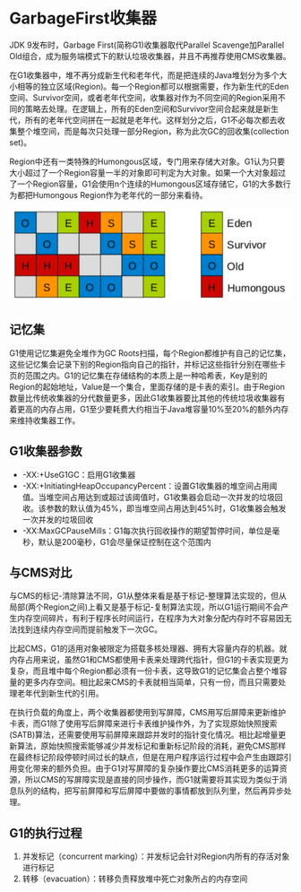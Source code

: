 # GarbageFirst收集器

JDK 9发布时，Garbage First(简称G1)收集器取代Parallel Scavenge加Parallel Old组合，成为服务端模式下的默认垃圾收集器，并且不再推荐使用CMS收集器。

在G1收集器中，堆不再分成新生代和老年代，而是把连续的Java堆划分为多个大小相等的独立区域(Region)。每一个Region都可以根据需要，作为新生代的Eden空间、Survivor空间，或者老年代空间，收集器对作为不同空间的Region采用不同的策略去处理。在逻辑上，所有的Eden空间和Survivor空间合起来就是新生代，所有的老年代空间拼在一起就是老年代。这样划分之后，G1不必每次都去收集整个堆空间，而是每次只处理一部分Region，称为此次GC的回收集(collection set)。

Region中还有一类特殊的Humongous区域，专门用来存储大对象。G1认为只要大小超过了一个Region容量一半的对象即可判定为大对象。如果一个大对象超过了一个Region容量，G1会使用n个连续的Humongous区域存储它，G1的大多数行为都把Humongous Region作为老年代的一部分来看待。

![](../../img/g1_region.png)

## 记忆集

G1使用记忆集避免全堆作为GC Roots扫描，每个Region都维护有自己的记忆集，这些记忆集会记录下别的Region指向自己的指针，并标记这些指针分别在哪些卡页的范围之内。G1的记忆集在存储结构的本质上是一种哈希表，Key是别的Region的起始地址，Value是一个集合，里面存储的是卡表的索引。由于Region数量比传统收集器的分代数量更多，因此G1收集器要比其他的传统垃圾收集器有着更高的内存占用，G1至少要耗费大约相当于Java堆容量10%至20%的额外内存来维持收集器工作。

## G1收集器参数

- -XX:+UseG1GC：启用G1收集器
- -XX:+InitiatingHeapOccupancyPercent：设置G1收集器的堆空间占用阈值。当堆空间占用达到或超过该阈值时，G1收集器会启动一次并发的垃圾回收。该参数的默认值为45%，即当堆空间占用达到45%时，G1收集器会触发一次并发的垃圾回收
- -XX:MaxGCPauseMills：G1每次执行回收操作的期望暂停时间，单位是毫秒，默认是200毫秒，G1会尽量保证控制在这个范围内

## 与CMS对比

与CMS的标记-清除算法不同，G1从整体来看是基于标记-整理算法实现的，但从局部(两个Region之间)上看又是基于标记-复制算法实现，所以G1运行期间不会产生内存空间碎片，有利于程序长时间运行，在程序为大对象分配内存时不容易因无法找到连续内存空间而提前触发下一次GC。

比起CMS，G1的适用对象被限定为搭载多核处理器、拥有大容量内存的机器。就内存占用来说，虽然G1和CMS都使用卡表来处理跨代指针，但G1的卡表实现更为复杂，而且堆中每个Region都必须有一份卡表，这导致G1的记忆集会占整个堆容量的更多内存空间。相比起来CMS的卡表就相当简单，只有一份，而且只需要处理老年代到新生代的引用。

在执行负载的角度上，两个收集器都使用到写屏障，CMS用写后屏障来更新维护卡表，而G1除了使用写后屏障来进行卡表维护操作外，为了实现原始快照搜索(SATB)算法，还需要使用写前屏障来跟踪并发时的指针变化情况。相比起增量更新算法，原始快照搜索能够减少并发标记和重新标记阶段的消耗，避免CMS那样在最终标记阶段停顿时间过长的缺点，但是在用户程序运行过程中会产生由跟踪引用变化带来的额外负担。由于G1对写屏障的复杂操作要比CMS消耗更多的运算资源，所以CMS的写屏障实现是直接的同步操作，而G1就需要将其实现为类似于消息队列的结构，把写前屏障和写后屏障中要做的事情都放到队列里，然后再异步处理。

## G1的执行过程

1. 并发标记（concurrent marking）：并发标记会针对Region内所有的存活对象进行标记
2. 转移（evacuation）：转移负责释放堆中死亡对象所占的内存空间
